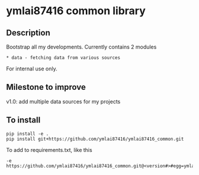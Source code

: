 # ymlai87416 common library

## Description
Bootstrap all my developments.
Currently contains 2 modules

    * data - fetching data from various sources

For internal use only.

## Milestone to improve

v1.0: add multiple data sources for my projects

## To install

```
pip install -e .
pip install git+https://github.com/ymlai87416/ymlai87416_common.git
```

To add to requirements.txt, like this
```
-e https://github.com/ymlai87416/ymlai87416_common.git@<version#>#egg=ymlai87416_common
```